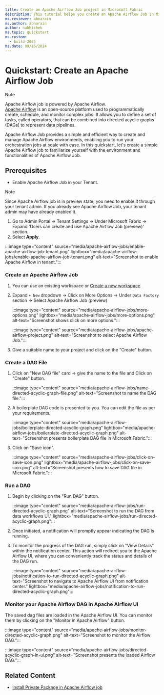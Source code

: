 ```yaml
---
title: Create an Apache Airflow Job project in Microsoft Fabric
description: This tutorial helps you create an Apache Airflow Job in Microsoft Fabric.
ms.reviewer: abnarain
ms.author: abnarain
author: nabhishek
ms.topic: quickstart
ms.custom:
  - build-2024
ms.date: 09/16/2024
---
```


# Quickstart: Create an Apache Airflow Job

> [!NOTE]
> Apache Airflow job is powered by Apache Airflow. </br> [Apache Airflow](https://airflow.apache.org/) is an open-source platform used to programmatically create, schedule, and monitor complex jobs. It allows you to define a set of tasks, called operators, that can be combined into directed acyclic graphs (DAGs) to represent data pipelines.

Apache Airflow Job provides a simple and efficient way to create and manage Apache Airflow environments, enabling you to run your orchestration jobs at scale with ease. In this quickstart, let's create a simple Apache Airflow job to familiarize yourself with the environment and functionalities of Apache Airflow Job.

## Prerequisites

- Enable Apache Airflow Job in your Tenant.

> [!NOTE]
> Since Apache Airflow job is in preview state, you need to enable it through your tenant admin. If you already see Apache Airflow Job, your tenant admin may have already enabled it.

1. Go to Admin Portal -> Tenant Settings -> Under Microsoft Fabric -> Expand 'Users can create and use Apache Airflow Job (preview)' section.
2. Select **Apply**.

:::image type="content" source="media/apache-airflow-jobs/enable-apache-airflow-job-tenant.png" lightbox="media/apache-airflow-jobs/enable-apache-airflow-job-tenant.png" alt-text="Screenshot to enable Apache Airflow in tenant.":::

### Create an Apache Airflow Job

1. You can use an existing workspace or [Create a new workspace](../get-started/create-workspaces.md).

2. Expand `+ New` dropdown -> Click on More Options -> Under `Data Factory` section -> Select Apache Airflow Job (preview)

   :::image type="content" source="media/apache-airflow-jobs/more-options.png" lightbox="media/apache-airflow-jobs/more-options.png" alt-text="Screenshot shows click on more options.":::

   :::image type="content" source="media/apache-airflow-jobs/apache-airflow-project.png" alt-text="Screenshot to select Apache Airflow Job.":::

3. Give a suitable name to your project and click on the "Create" button.

### Create a DAG File

1. Click on "New DAG file" card -> give the name to the file and Click on "Create" button.

   :::image type="content" source="media/apache-airflow-jobs/name-directed-acyclic-graph-file.png" alt-text="Screenshot to name the DAG file.":::

2. A boilerplate DAG code is presented to you. You can edit the file as per your requirements.

   :::image type="content" source="media/apache-airflow-jobs/boilerplate-directed-acyclic-graph.png" lightbox="media/apache-airflow-jobs/boilerplate-directed-acyclic-graph.png" alt-text="Screenshot presents boilerplate DAG file in Microsoft Fabric.":::

3. Click on "Save icon".

   :::image type="content" source="media/apache-airflow-jobs/click-on-save-icon.png" lightbox="media/apache-airflow-jobs/click-on-save-icon.png" alt-text="Screenshot presents how to save DAG file in Microsoft Fabric.":::

### Run a DAG

1. Begin by clicking on the "Run DAG" button.

   :::image type="content" source="media/apache-airflow-jobs/run-directed-acyclic-graph.png" alt-text="Screenshot to run the DAG from data workflows UI." lightbox="media/apache-airflow-jobs/run-directed-acyclic-graph.png":::

2. Once initiated, a notification will promptly appear indicating the DAG is running.

3. To monitor the progress of the DAG run, simply click on "View Details" within the notification center. This action will redirect you to the Apache Airflow UI, where you can conveniently track the status and details of the DAG run.

   :::image type="content" source="media/apache-airflow-jobs/notification-to-run-directed-acyclic-graph.png" alt-text="Screenshot to navigate to Apache Airflow UI from notification center." lightbox="media/apache-airflow-jobs/notification-to-run-directed-acyclic-graph.png":::

### Monitor your Apache Airflow DAG in Apache Airflow UI

The saved dag files are loaded in the Apache Airflow UI. You can monitor them by clicking on the "Monitor in Apache Airflow" button.

:::image type="content" source="media/apache-airflow-jobs/monitor-directed-acyclic-graph.png" alt-text="Screenshot to monitor the Airflow DAG.":::

:::image type="content" source="media/apache-airflow-jobs/directed-acyclic-graph-in-ui.png" alt-text="Screenshot presents the loaded Airflow DAG.":::

## Related Content

- [Install Private Package in Apache Airflow job](apache-airflow-jobs-install-private-package.md)
